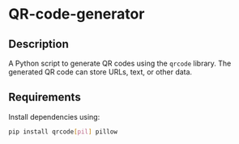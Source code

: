 # QR-code-generator

## Description
A Python script to generate QR codes using the `qrcode` library. The generated QR code can store URLs, text, or other data.

## Requirements
Install dependencies using:
```bash
pip install qrcode[pil] pillow
